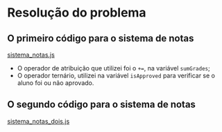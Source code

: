# Resolução do problema

## O primeiro código para o sistema de notas

[sistema_notas.js]()

- O operador de atribuição que utilizei foi o `+=`, na variável `sumGrades`;
- O operador ternário, utilizei na variável `isApproved` para verificar se o aluno foi ou não aprovado.

## O segundo código para o sistema de notas

[sistema_notas_dois.js]()
